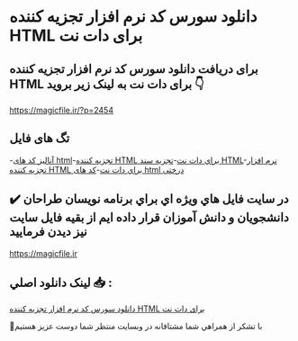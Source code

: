 # دانلود سورس کد نرم افزار تجزیه کننده HTML برای دات نت

## برای دریافت دانلود سورس کد نرم افزار تجزیه کننده HTML برای دات نت به لینک زیر بروید 👇

https://magicfile.ir/?p=2454

## تگ های فایل

-[آنالیز کد های html](https://magicfile.ir/product/%d8%b3%d9%88%d8%b1%d8%b3-%da%a9%d8%af-%d9%86%d8%b1%d9%85-%d8%a7%d9%81%d8%b2%d8%a7%d8%b1-%d8%aa%d8%ac%d8%b2%d9%8a%d9%87-%da%a9%d9%86%d9%86%d8%af%d9%87-html-%d8%a8%d8%b1%d8%a7%d9%8a-%d8%af%d8%a7%d8%aa-%d9%86%d8%aa/)-[تجزيه کننده HTML براي دات نت](https://magicfile.ir/product/%d8%b3%d9%88%d8%b1%d8%b3-%da%a9%d8%af-%d9%86%d8%b1%d9%85-%d8%a7%d9%81%d8%b2%d8%a7%d8%b1-%d8%aa%d8%ac%d8%b2%d9%8a%d9%87-%da%a9%d9%86%d9%86%d8%af%d9%87-html-%d8%a8%d8%b1%d8%a7%d9%8a-%d8%af%d8%a7%d8%aa-%d9%86%d8%aa/)-[تجزیه سند HTML](https://magicfile.ir/product/%d8%b3%d9%88%d8%b1%d8%b3-%da%a9%d8%af-%d9%86%d8%b1%d9%85-%d8%a7%d9%81%d8%b2%d8%a7%d8%b1-%d8%aa%d8%ac%d8%b2%d9%8a%d9%87-%da%a9%d9%86%d9%86%d8%af%d9%87-html-%d8%a8%d8%b1%d8%a7%d9%8a-%d8%af%d8%a7%d8%aa-%d9%86%d8%aa/)-[نرم افزار تجزيه کننده HTML براي دات نت](https://magicfile.ir/product/%d8%b3%d9%88%d8%b1%d8%b3-%da%a9%d8%af-%d9%86%d8%b1%d9%85-%d8%a7%d9%81%d8%b2%d8%a7%d8%b1-%d8%aa%d8%ac%d8%b2%d9%8a%d9%87-%da%a9%d9%86%d9%86%d8%af%d9%87-html-%d8%a8%d8%b1%d8%a7%d9%8a-%d8%af%d8%a7%d8%aa-%d9%86%d8%aa/)-[کد های html درختی](https://magicfile.ir/product/%d8%b3%d9%88%d8%b1%d8%b3-%da%a9%d8%af-%d9%86%d8%b1%d9%85-%d8%a7%d9%81%d8%b2%d8%a7%d8%b1-%d8%aa%d8%ac%d8%b2%d9%8a%d9%87-%da%a9%d9%86%d9%86%d8%af%d9%87-html-%d8%a8%d8%b1%d8%a7%d9%8a-%d8%af%d8%a7%d8%aa-%d9%86%d8%aa/)

## ✔️ در سايت فايل هاي ويژه اي براي برنامه نويسان طراحان دانشجويان و دانش آموزان قرار داده ايم از بقيه فايل سايت نيز ديدن فرماييد

https://magicfile.ir


## لينک دانلود اصلي 📥 :

[دانلود سورس کد نرم افزار تجزیه کننده HTML برای دات نت](https://magicfile.ir/product/%d8%b3%d9%88%d8%b1%d8%b3-%da%a9%d8%af-%d9%86%d8%b1%d9%85-%d8%a7%d9%81%d8%b2%d8%a7%d8%b1-%d8%aa%d8%ac%d8%b2%d9%8a%d9%87-%da%a9%d9%86%d9%86%d8%af%d9%87-html-%d8%a8%d8%b1%d8%a7%d9%8a-%d8%af%d8%a7%d8%aa-%d9%86%d8%aa/) 


🙏با تشکر از همراهي شما مشتاقانه در وبسایت منتظر شما دوست عزیز هستیم

